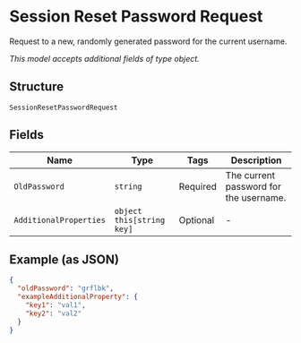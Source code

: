 
# Session Reset Password Request

Request to a new, randomly generated password for the current username.

*This model accepts additional fields of type object.*

## Structure

`SessionResetPasswordRequest`

## Fields

| Name | Type | Tags | Description |
|  --- | --- | --- | --- |
| `OldPassword` | `string` | Required | The current password for the username. |
| `AdditionalProperties` | `object this[string key]` | Optional | - |

## Example (as JSON)

```json
{
  "oldPassword": "grflbk",
  "exampleAdditionalProperty": {
    "key1": "val1",
    "key2": "val2"
  }
}
```

